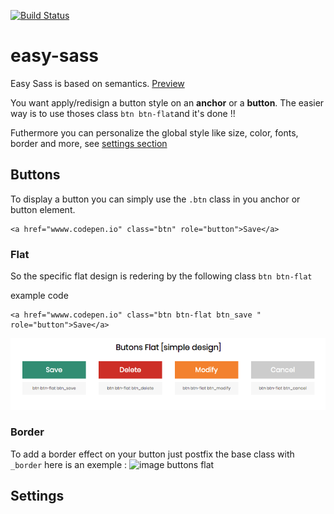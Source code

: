 [![Build Status](https://travis-ci.com/elixian/easy-sass.svg?branch=master)](https://travis-ci.com/elixian/easy-sass)

# easy-sass

Easy Sass is based on semantics. [Preview](https://htmlpreview.github.io/?https://github.com/elixian/easy-sass/blob/master/src/index.html)

You want apply/redisign a button style on an **anchor** or a **button**. The easier way is to use thoses class ``btn btn-flat``and it's done !!

Futhermore you can personalize the global style like size, color, fonts, border and more, see [settings section](#Settings)




## Buttons
To display a button you can simply use the ```.btn``` class in you anchor or button element. 

```html5
<a href="wwww.codepen.io" class="btn" role="button">Save</a>
```

### Flat

So the specific flat design is redering by the following class ```btn btn-flat```

example code 
```html5
<a href="wwww.codepen.io" class="btn btn-flat btn_save " role="button">Save</a>
```

![image buttons flat](https://github.com/elixian/easy-sass/blob/master/_preview/btn-flat.png)

### Border

To add a border effect on your button just postfix the base class with ``_border``
here is an exemple :
![image buttons flat](https://github.com/elixian/easy-sass/blob/master/_preview/_border_.png)



## Settings
